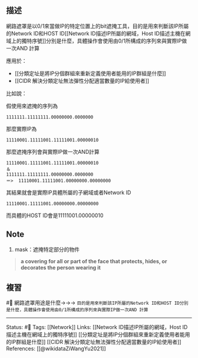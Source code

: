 
## 描述
網路遮罩是以0/1來當做IP的特定位置上的bit遮掩工具，目的是用來判斷該IP所屬的Network ID和HOST ID[[Network ID描述IP所屬的網域，Host ID描述主機在網域上的獨特序號]]分別是什麼，具體操作會使用由0/1所構成的序列來與實際IP做一次AND 計算

應用於：
- [[分類定址是將IP分個群組來重新定義使用者能用的IP群組是什麼]]
- [[CIDR 解決分類定址無法彈性分配適當數量的IP給使用者]]

比如說：

假使用來遮掩的序列為

```
1111111.11111111.00000000.0000000
```

那麼實際IP為

```
11110001.11111001.11111001.00000010
```
  
 那麼遮掩序列會與實際IP做一次AND計算
 ```
 11110001.11111001.11111001.00000010
 ＆
 1111111.11111111.00000000.0000000
 ＝>  11110001.11111001.00000000.00000000
 ```

其結果就會是實際IP具體所屬的子網域或者Network ID
```
11110001.11111001.00000000.00000000
```

而具體的HOST ID會是11111001.00000010



## Note
1. mask：遮掩特定部分的物件
>  **a covering for all or part of the face that protects, hides, or decorates the person wearing it**


## 複習

#🧠 網路遮罩用途是什麼->->-> `目的是用來判斷該IP所屬的Network ID和HOST ID分別是什麼，具體操作會使用由0/1所構成的序列來與實際IP做一次AND 計算`
<!--SR:!2022-07-21,17,230-->

---
Status: #🌱 
Tags:
[[Network]]
Links:
[[Network ID描述IP所屬的網域，Host ID描述主機在網域上的獨特序號]]
[[分類定址是將IP分個群組來重新定義使用者能用的IP群組是什麼]]
[[CIDR 解決分類定址無法彈性分配適當數量的IP給使用者]]
References:
[[@wikidataZiWangYu2021]]